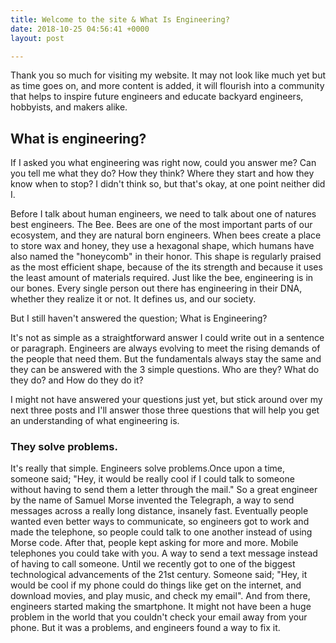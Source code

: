 ```yaml
---
title: Welcome to the site & What Is Engineering?
date: 2018-10-25 04:56:41 +0000
layout: post

---
```

Thank you so much for visiting my website. It may not look like much yet but as time goes on, and more content is added, it will flourish into a community that helps to inspire future engineers and educate backyard engineers, hobbyists, and makers alike.

## What is engineering?

If I asked you what engineering was right now, could you answer me? Can you tell me what they do? How they think? Where they start and how they know when to stop? I didn't think so, but that's okay, at one point neither did I.

Before I talk about human engineers, we need to talk about one of natures best engineers. The Bee. Bees are one of the most important parts of our ecosystem, and they are natural born engineers. When bees create a place to store wax and honey, they use a hexagonal shape, which humans have also named the "honeycomb" in their honor. This shape is regularly praised as the most efficient shape, because of the its strength and because it uses the least amount of materials required. Just like the bee, engineering is in our bones. Every single person out there has engineering in their DNA, whether they realize it or not. It defines us, and our society.

But I still haven't answered the question; What is Engineering?

It's not as simple as a straightforward answer I could write out in a sentence or paragraph. Engineers are always evolving to meet the rising demands of the people that need them. But the fundamentals always stay the same and they can be answered with the 3 simple questions. Who are they? What do they do? and How do they do it?

I might not have answered your questions just yet, but stick around over my next three posts and I'll answer those three questions that will help you get an understanding of what engineering is.

### They solve problems.

It's really that simple. Engineers solve problems.Once upon a time, someone said; "Hey, it would be really cool if I could talk to someone without having to send them a letter through the mail." So a great engineer by the name of Samuel Morse invented the Telegraph, a way to send messages across a really long distance, insanely fast. Eventually people wanted even better ways to communicate, so engineers got to work and made the telephone, so people could talk to one another instead of using Morse code. After that, people kept asking for more and more. Mobile telephones you could take with you. A way to send a text message instead of having to call someone. Until we recently got to one of the biggest technological advancements of the 21st century. Someone said; "Hey, it would be cool if my phone could do things like get on the internet, and download movies, and play music, and check my email". And from there, engineers started making the smartphone. It might not have been a huge problem in the world that you couldn't check your email away from your phone. But it was a problems, and engineers found a way to fix it.